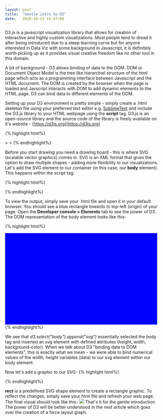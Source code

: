 ```yaml
---
layout: post
title:  "Gentle intro to D3"
date:   2020-10-15 15:47:00
---
```


D3.js is a javascript visualization library that allows for creation of interactive and highly custom visualizations. Most people tend to dread it after being introduced due to a steep learning curve but for anyone interested in Data Viz with some background in Javascript, it is definitely worth picking up as it provides visual creative freedom like no other tool in this domain.

A bit of background - D3 allows binding of data to the DOM. DOM or Document Object Model is the tree like hierarchiel structure of the html page which acts as a programming interface between Javascript and the HTML document. The DOM is created by the browser when the page is loaded and Javscript interacts with DOM to add dynamic elements to the HTML page. D3 can bind data to different elements of the DOM.

Setting up your D3 environment is pretty simple - simply create a .html skeleton file using your preferred text editor e.g. [SublimeText](https://www.sublimetext.com/) and include the D3.js library to your HTML webpage using the <strong>script</strong> tag. D3.js is an open-source library and the source code of the library is freely available on it's website - [https://d3js.org](https://d3js.org)

{% highlight html%}
<html>
<meta charset="utf-8">
<script src="https://d3js.org/d3.v6.js"></script>
<body>
	<script type="text/javascript">
	</script>>
</body>>
</html>
{% endhighlight%}

Before you start drawing you need a drawing board - this is where SVG (scalable vector graphics) comes in. SVG is an XML format that gives the option to draw multiple shapes - adding more flexibility to our visualizations. Let's add the SVG element to our container (in this case, our <strong>body</strong> element). This happens within the script tag:

{% highlight html%}
<script type="text/javascript">

		var width = 500;
			height = 300;

		var svg = d3.select("body").append("svg")
		    .attr("width", width)
		    .attr("height", height)
		    .style("background-color", "blue");

</script>
{% endhighlight%}

To view the output, simply save your .html file and open it in your default browser. You should see a blue rectangle towards to top-left (origin) of your page. Open the <strong>Developer console > Elements</strong> tab to see the power of D3. The DOM representation of the body element looks like this-

{% highlight html%}
<body>
	<script type="text/javascript">
	//same script as above
	</script>
	<svg width="500" height="300" style="background-color:blue;"></svg>
</body>
{% endhighlight%}

We see that <i>d3.select("body").append("svg")</i> essentially selected the body tag and inserted an svg element with defined attributes (height, width, background-color). When we talk about D3 "binding data to DOM elements", this is exactly what we mean - we were able to bind numerical values of the width, height variables (data) to our svg element within our body element. 

Now let's add a graphic to our SVG-
{% highlight html%}
<script type="text/javascript">
		var width = 500;
			height = 300;		
		//blue svg canvas
		var svg = d3.select("body").append("svg")
		    .attr("width", width)
		    .attr("height", height)
		    .style("background-color", "blue");

		//adding a pink rectangle onto our blue canvas
		svg.append("rect")
		    .attr("width", width/2)
		    .attr("height", height/2)
		    .attr("fill", "pink");
	</script>
{% endhighlight%}

<strong>rect</strong> is a predefined SVG shape element to create a rectangle graphic. To reflect the changes, simply save your html file and refresh your web page. The final visual should look like this-
<img src="{{ site.url }}{{ site.baseurl}}/assets/images/svg_rect.png">
That's it for the gentle introduction. The power of D3 will be better understood in the next article which goes over the creation of a force layout graph. 